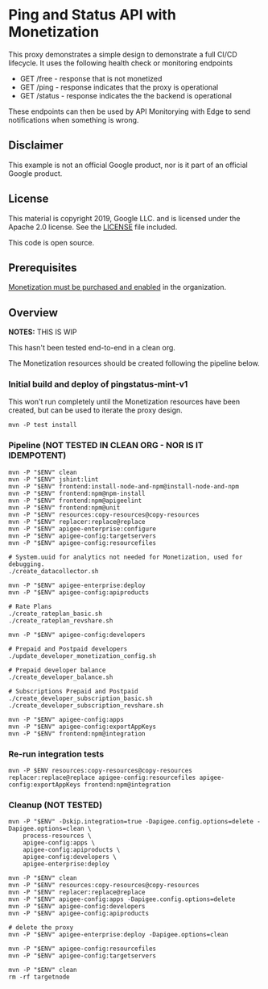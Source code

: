 # Ping and Status API with Monetization

This proxy demonstrates a simple design to demonstrate a full CI/CD lifecycle.
It uses the following health check or monitoring endpoints
* GET /free - response that is not monetized
* GET /ping - response indicates that the proxy is operational
* GET /status - response indicates the the backend is operational

These endpoints can then be used by API Monitorying with Edge to send notifications when something is wrong.

## Disclaimer

This example is not an official Google product, nor is it part of an official Google product.

## License

This material is copyright 2019, Google LLC. and is licensed under the Apache 2.0 license.
See the [LICENSE](LICENSE) file included.

This code is open source.

## Prerequisites
[Monetization must be purchased and enabled](https://cloud.google.com/apigee/docs/api-platform/monetization/enable) in the organization.

## Overview

**NOTES:** THIS IS WIP

This hasn't been tested end-to-end in a clean org.

The Monetization resources should be created following the pipeline below.

### Initial build and deploy of pingstatus-mint-v1
This won't run completely until the Monetization resources have been created,
but can be used to iterate the proxy design.
```
mvn -P test install
```

### Pipeline (NOT TESTED IN CLEAN ORG - NOR IS IT IDEMPOTENT)
```
mvn -P "$ENV" clean
mvn -P "$ENV" jshint:lint
mvn -P "$ENV" frontend:install-node-and-npm@install-node-and-npm
mvn -P "$ENV" frontend:npm@npm-install
mvn -P "$ENV" frontend:npm@apigeelint
mvn -P "$ENV" frontend:npm@unit
mvn -P "$ENV" resources:copy-resources@copy-resources
mvn -P "$ENV" replacer:replace@replace
mvn -P "$ENV" apigee-enterprise:configure
mvn -P "$ENV" apigee-config:targetservers
mvn -P "$ENV" apigee-config:resourcefiles

# System.uuid for analytics not needed for Monetization, used for debugging.
./create_datacollector.sh

mvn -P "$ENV" apigee-enterprise:deploy
mvn -P "$ENV" apigee-config:apiproducts

# Rate Plans
./create_rateplan_basic.sh
./create_rateplan_revshare.sh

mvn -P "$ENV" apigee-config:developers

# Prepaid and Postpaid developers
./update_developer_monetization_config.sh

# Prepaid developer balance
./create_developer_balance.sh

# Subscriptions Prepaid and Postpaid
./create_developer_subscription_basic.sh
./create_developer_subscription_revshare.sh

mvn -P "$ENV" apigee-config:apps
mvn -P "$ENV" apigee-config:exportAppKeys
mvn -P "$ENV" frontend:npm@integration
```

### Re-run integration tests
```
mvn -P $ENV resources:copy-resources@copy-resources replacer:replace@replace apigee-config:resourcefiles apigee-config:exportAppKeys frontend:npm@integration
```

### Cleanup (NOT TESTED)
```
mvn -P "$ENV" -Dskip.integration=true -Dapigee.config.options=delete -Dapigee.options=clean \
    process-resources \
    apigee-config:apps \
    apigee-config:apiproducts \
    apigee-config:developers \
    apigee-enterprise:deploy

mvn -P "$ENV" clean
mvn -P "$ENV" resources:copy-resources@copy-resources
mvn -P "$ENV" replacer:replace@replace
mvn -P "$ENV" apigee-config:apps -Dapigee.config.options=delete
mvn -P "$ENV" apigee-config:developers
mvn -P "$ENV" apigee-config:apiproducts

# delete the proxy
mvn -P "$ENV" apigee-enterprise:deploy -Dapigee.options=clean

mvn -P "$ENV" apigee-config:resourcefiles
mvn -P "$ENV" apigee-config:targetservers

mvn -P "$ENV" clean
rm -rf targetnode
```

